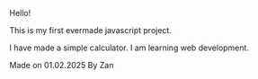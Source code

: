 Hello!

This is my first evermade javascript project. 

I have made a simple calculator. 
I am learning web development.

Made on 01.02.2025
By Zan
